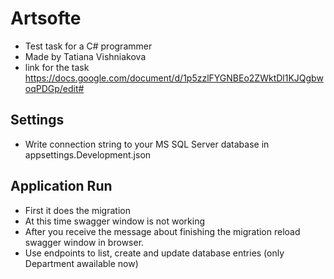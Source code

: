 # Artsofte
* Test task for a C# programmer
* Made by Tatiana Vishniakova
* link for the task https://docs.google.com/document/d/1p5zzlFYGNBEo2ZWktDl1KJQgbwoqPDGp/edit#

Settings
--------
* Write connection string to your MS SQL Server database in appsettings.Development.json 

Application Run
---------------
* First it does the migration
* At this time swagger window is not working 
* After you receive the message about finishing the migration reload swagger window in browser.
* Use endpoints to list, create and update database entries (only Department awailable now)
